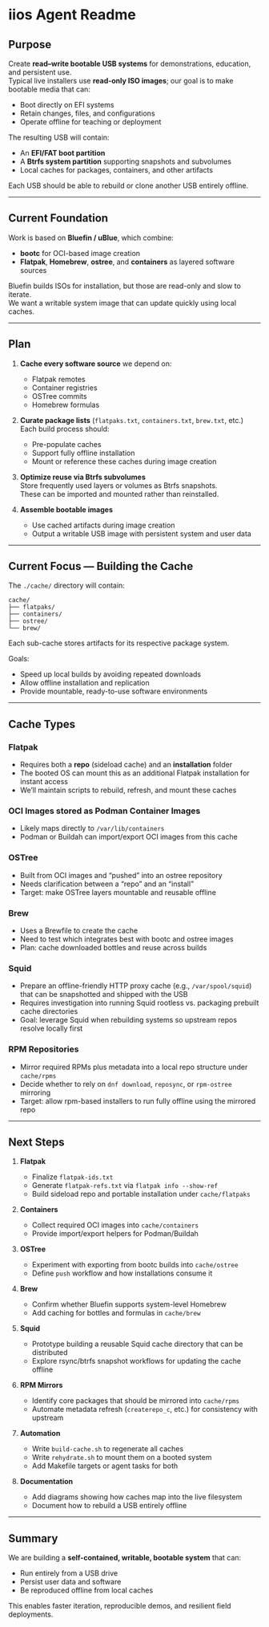 # iios Agent Readme

## Purpose

Create **read–write bootable USB systems** for demonstrations, education, and persistent use.  
Typical live installers use **read-only ISO images**; our goal is to make bootable media that can:

- Boot directly on EFI systems  
- Retain changes, files, and configurations  
- Operate offline for teaching or deployment

The resulting USB will contain:
- An **EFI/FAT boot partition**  
- A **Btrfs system partition** supporting snapshots and subvolumes  
- Local caches for packages, containers, and other artifacts

Each USB should be able to rebuild or clone another USB entirely offline.

---

## Current Foundation

Work is based on **Bluefin / uBlue**, which combine:
- **bootc** for OCI-based image creation  
- **Flatpak**, **Homebrew**, **ostree**, and **containers** as layered software sources

Bluefin builds ISOs for installation, but those are read-only and slow to iterate.  
We want a writable system image that can update quickly using local caches.

---

## Plan

1. **Cache every software source** we depend on:
   - Flatpak remotes  
   - Container registries  
   - OSTree commits  
   - Homebrew formulas  

2. **Curate package lists** (`flatpaks.txt`, `containers.txt`, `brew.txt`, etc.)  
   Each build process should:
   - Pre-populate caches  
   - Support fully offline installation  
   - Mount or reference these caches during image creation  

3. **Optimize reuse via Btrfs subvolumes**  
   Store frequently used layers or volumes as Btrfs snapshots.  
   These can be imported and mounted rather than reinstalled.

4. **Assemble bootable images**
   - Use cached artifacts during image creation  
   - Output a writable USB image with persistent system and user data  

---

## Current Focus — Building the Cache

The `./cache/` directory will contain:

```
cache/
├── flatpaks/
├── containers/
├── ostree/
└── brew/
```


Each sub-cache stores artifacts for its respective package system.

Goals:
- Speed up local builds by avoiding repeated downloads  
- Allow offline installation and replication  
- Provide mountable, ready-to-use software environments

---

## Cache Types

### Flatpak
- Requires both a **repo** (sideload cache) and an **installation** folder  
- The booted OS can mount this as an additional Flatpak installation for instant access  
- We’ll maintain scripts to rebuild, refresh, and mount these caches

### OCI Images stored as Podman Container Images
- Likely maps directly to `/var/lib/containers`  
- Podman or Buildah can import/export OCI images from this cache

### OSTree
- Built from OCI images and “pushed” into an ostree repository  
- Needs clarification between a “repo” and an “install”  
- Target: make OSTree layers mountable and reusable offline

### Brew
- Uses a Brewfile to create the cache
- Need to test which integrates best with bootc and ostree images  
- Plan: cache downloaded bottles and reuse across builds

### Squid
- Prepare an offline-friendly HTTP proxy cache (e.g., `/var/spool/squid`) that can be snapshotted and shipped with the USB  
- Requires investigation into running Squid rootless vs. packaging prebuilt cache directories  
- Goal: leverage Squid when rebuilding systems so upstream repos resolve locally first

### RPM Repositories
- Mirror required RPMs plus metadata into a local repo structure under `cache/rpms`  
- Decide whether to rely on `dnf download`, `reposync`, or `rpm-ostree` mirroring  
- Target: allow rpm-based installers to run fully offline using the mirrored repo

---

## Next Steps

1. **Flatpak**
   - Finalize `flatpak-ids.txt`
   - Generate `flatpak-refs.txt` via `flatpak info --show-ref`
   - Build sideload repo and portable installation under `cache/flatpaks`

2. **Containers**
   - Collect required OCI images into `cache/containers`
   - Provide import/export helpers for Podman/Buildah

3. **OSTree**
   - Experiment with exporting from bootc builds into `cache/ostree`
   - Define `push` workflow and how installations consume it

4. **Brew**
   - Confirm whether Bluefin supports system-level Homebrew
   - Add caching for bottles and formulas in `cache/brew`

5. **Squid**
   - Prototype building a reusable Squid cache directory that can be distributed  
   - Explore rsync/btrfs snapshot workflows for updating the cache offline

6. **RPM Mirrors**
   - Identify core packages that should be mirrored into `cache/rpms`  
   - Automate metadata refresh (`createrepo_c`, etc.) for consistency with upstream

7. **Automation**
   - Write `build-cache.sh` to regenerate all caches  
   - Write `rehydrate.sh` to mount them on a booted system  
   - Add Makefile targets or agent tasks for both

8. **Documentation**
   - Add diagrams showing how caches map into the live filesystem  
   - Document how to rebuild a USB entirely offline

---

## Summary

We are building a **self-contained, writable, bootable system** that can:
- Run entirely from a USB drive  
- Persist user data and software  
- Be reproduced offline from local caches  

This enables faster iteration, reproducible demos, and resilient field deployments.
